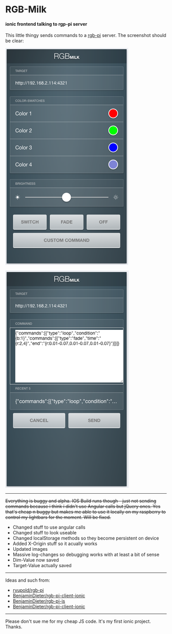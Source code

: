# RGB-Milk
#### ionic frontend talking to rgp-pi server

This little thingy sends commands to a [rgb-pi](https://github.com/ryupold/rgb-pi) server. The screenshot should be clear:

![RGB-Milk Screenshot](screen1.png?raw=true&v=2 "RGB-Milk Screenshot")

![RGB-Milk Screenshot](screen2.png?raw=true&v=2 "RGB-Milk Screenshot")

---

~~Everything is buggy and alpha. IOS Build runs though - just not sending commands because i
think i didn't use Angular calls but jQuery ones. Yes that's cheap n buggy but makes me
able to use it locally on my raspberry to control my lightbars for the moment. Will be fixed.~~

* Changed stuff to use angular calls
* Changed stuff to look useable
* Changed localStorage methods so they become persistent on device
* Added X-Origin stuff so it acually works
* Updated images
* Massive log-changes so debugging works with at least a bit of sense
* Dim-Value now saved
* Target-Value actually saved

---

Ideas and such from:

* [ryupold/rgb-pi](https://github.com/ryupold/rgb-pi)
* [BenjaminDieter/rgb-pi-client-ionic](https://github.com/BenjaminDieter/rgb-pi-client-ionic)
* [BenjaminDieter/rgb-pi-js](https://github.com/BenjaminDieter/rgb-pi-js)
* [BenjaminDieter/rgb-pi-client-ionic](https://github.com/BenjaminDieter/rgb-pi-client-ionic)

---

Please don't sue me for my cheap JS code. It's my first ionic project. Thanks.